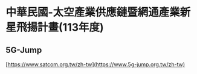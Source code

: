 # 中華民國-太空產業供應鏈暨網通產業新星飛揚計畫(113年度)
## 5G-Jump 
[https://www.satcom.org.tw/zh-tw](https://www.5g-jump.org.tw/zh-tw)
